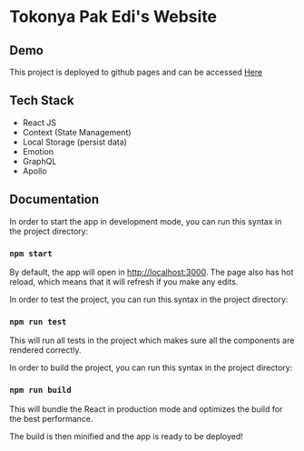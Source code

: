 # Tokonya Pak Edi's Website

## Demo 
This project is deployed to github pages and can be accessed [Here](https://tokonyapakedi.vercel.app/)
## Tech Stack

* React JS
* Context (State Management)
* Local Storage (persist data)
* Emotion
* GraphQL
* Apollo

## Documentation

In order to start the app in development mode,  you can run this syntax in the project directory:

### `npm start`

By default, the app will open in [http://localhost:3000](http://localhost:3000). The page also has hot reload, which means that it will refresh if you make any edits.

In order to test the project, you can run this syntax in the project directory:

### `npm run test`

This will run all tests in the project which makes sure all the components are rendered correctly.

In order to build the project, you can run this syntax in the project directory:

### `npm run build`

This will bundle the React in production mode and optimizes the build for the best performance.

The build is then minified and the app is ready to be deployed!